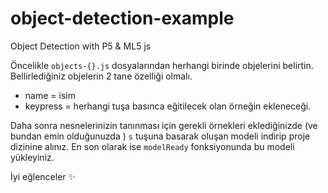 # object-detection-example
Object Detection with P5 &amp; ML5 js


Öncelikle `objects-{}.js` dosyalarından herhangi birinde objelerini belirtin.
Bellirlediğiniz objelerin 2 tane özelliği olmalı. 
* name = isim 
* keypress = herhangi tuşa basınca eğitilecek olan örneğin ekleneceği.
 
Daha sonra nesnelerinizin tanınması için gerekli örnekleri eklediğinizde (ve bundan emin olduğunuzda ) `s` tuşuna basarak oluşan
modeli indirip proje dizinine alınız.
En son olarak ise `modelReady` fonksiyonunda bu modeli yükleyiniz.


İyi eğlenceler ✨
